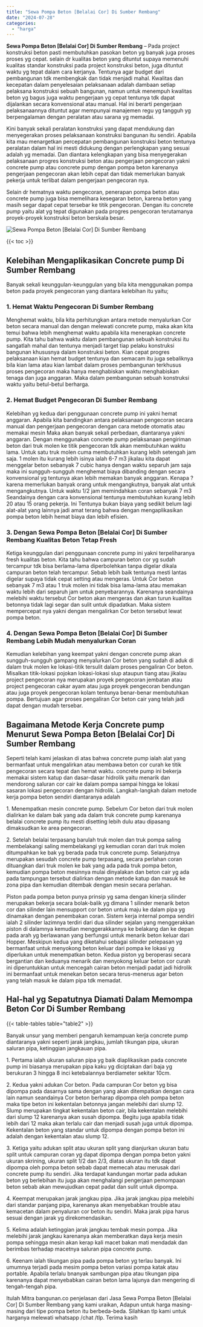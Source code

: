 ```yaml
---
title: "Sewa Pompa Beton [Belalai Cor] Di Sumber Rembang"
date: "2024-07-28"
categories: 
  - "harga"
---
```


**Sewa Pompa Beton \[Belalai Cor\] Di Sumber Rembang** – Pada project konstruksi beton pasti membutuhkan pasokan beton yg banyak juga proses proses yg cepat. selain dr kualitas beton yang dituntut supaya memenuhi kualitas standar konstruksi pada project konstruksi beton, juga dituntut waktu yg tepat dalam cara kerjanya. Tentunya agar budget dari pembangunan tdk membengkak dan tidak menjadi mahal. Kwalitas dan kecepatan dalam penyelesaian pelaksanaan adalah dambaan setiap pelaksana konstruksi sebuah bangunan, namun untuk menempuh kwalitas beton yg bagus juga waktu pengerjaan yg cepat tentunya tdk dapat dijalankan secara konvensional atau manual. Hal ini berarti pengerjaan pelaksanaannya dituntut agar mempunyai manajemen regu yg tangguh yg berpengalaman dengan peralatan atau sarana yg memadai.

Kini banyak sekali peralatan konstruksi yang dapat mendukung dan menyegerakan proses pelaksanaan konstruksi bangunan itu sendiri. Apabila kita mau menargetkan percepatan pembangunan konstruksi beton tentunya peralatan dalam hal ini mesti didukung dengan perlengkapan yang sesuai adalah yg memadai. Dan diantara kelengkapan yang bisa menyegerakan pelaksanaan progres konstruksi beton atau pengerjaan pengecoran yakni concrete pump atau concrete pump dengan pompa beton karenanya pengerjaan pengecoran akan lebih cepat dan tidak memerlukan banyak pekerja untuk terlibat dalam pengerjaan pengecoran nya.

Selain dr hematnya waktu pengecoran, penerapan pompa beton atau concrete pump juga bisa memelihara kesegaran beton, karena beton yang masih segar dapat cepat tersebar ke titik pengecoran. Dengan itu concrete pump yaitu alat yg tepat digunakan pada progres pengecoran terutamanya proyek-proyek konstruksi beton berskala besar.

![Sewa Pompa Beton [Belalai Cor] Di Sumber Rembang](/images/sewa-concrete-pump-39.png)

{{< toc >}}

## Kelebihan Mengaplikasikan Concrete pump Di Sumber Rembang

Banyak sekali keunggulan-keunggulan yang bila kita menggunakan pompa beton pada proyek pengecoran yang diantara kelebihan itu yaitu;

### 1\. Hemat Waktu Pengecoran Di Sumber Rembang

Menghemat waktu, bila kita perhitungkan antara metode menyalurkan Cor beton secara manual dan dengan melewati concrete pump, maka akan kita temui bahwa lebih menghemat waktu apabila kita menerapkan concrete pump. Kita tahu bahwa waktu dalam pembangunan sebuah konstruksi itu sangatlah mahal dan tentunya menjadi target tiap pelaku konstruksi bangunan khususnya dalam konstruksi beton. Kian cepat progres pelaksanaan kian hemat budget tentunya dan semacam itu juga sebaliknya bila kian lama atau kian lambat dalam proses pembangunan terkhusus proses pengecoran maka hanya menghabiskan waktu menghabiskan tenaga dan juga anggaran. Maka dalam pembangunan sebuah konstruksi waktu yaitu betul-betul berharga.

### 2\. Hemat Budget Pengecoran Di Sumber Rembang

Kelebihan yg kedua dari penggunaan concrete pump ini yakni hemat anggaran. Apabila kita bandingkan antara pelaksanaan pengecoran secara manual dan pengerjaan pengecoran dengan cara metode otomatis atau memakai mesin Maka akan banyak sekali perbedaan, diantaranya yakni anggaran. Dengan menggunakan concrete pump pelaksanaan pengiriman beton dari truk molen ke titik pengecoran tdk akan membutuhkan waktu lama. Untuk satu truk molen cuma membutuhkan kurang lebih setengah jam saja. 1 molen itu kurang lebih isinya ialah 6-7 m3 jikalau kita dapat menggelar beton sebanyak 7 cubic hanya dengan waktu separuh jam saja maka ini sungguh-sungguh menghemat biaya dibanding dengan secara konvensional yg tentunya akan lebih memakan banyak anggaran. Kenapa ? karena memerlukan banyak orang untuk mengangkutnya, banyak alat untuk mengangkutnya. Untuk waktu 1/2 jam memindahkan coran sebanyak 7 m3 Seandainya dengan cara konvensional tentunya membutuhkan kurang lebih 20 atau 15 orang pekerja. Ini Tentunya bukan biaya yang sedikit belum lagi alat-alat yang lainnya jadi amat terang bahwa dengan mengaplikasikan pompa beton lebih hemat biaya dan lebih efisien.

### 3\. Dengan Sewa Pompa Beton \[Belalai Cor\] Di Sumber Rembang Kualitas Beton Tetap Fresh

Ketiga keunggulan dari penggunaan concrete pump ini yakni terpeliharanya fresh kualitas beton. Kita tahu bahwa campuran beton cor yg sudah tercampur tdk bisa berlama-lama diperbolehkan tanpa digelar dikala campuran beton telah tercampur. Sebab lebih baik tentunya mesti lantas digelar supaya tidak cepat setting atau mengeras. Untuk Cor beton sebanyak 7 m3 atau 1 truk molen ini tidak bisa lama-lama atau memakan waktu lebih dari separuh jam untuk penyebarannya. Karenanya seandainya melebihi waktu tersebut Cor beton akan mengeras dan akan turun kualitas betonnya tidak lagi segar dan sulit untuk dipadatkan. Maka sistem mempercepat nya yakni dengan mengalirkan Cor beton tersebut lewat pompa beton.

### 4\. Dengan Sewa Pompa Beton \[Belalai Cor\] Di Sumber Rembang Lebih Mudah menyalurkan Coran

Kemudian kelebihan yang keempat yakni dengan concrete pump akan sungguh-sungguh gampang menyalurkan Cor beton yang sudah di aduk di dalam truk molen ke lokasi-titik tersulit dalam proses pengaliran Cor beton. Misalkan titik-lokasi pojokan lokasi-lokasi slup ataupun tiang atau jikalau project pengecoran nya merupakan proyek pengecoran jembatan atau project pengecoran cakar ayam atau juga proyek pengecoran bendungan atau juga proyek pengecoran kolam tentunya benar-benar membutuhkan pompa. Bertujuan agar proses pengaliran Cor beton cair yang telah jadi dapat dengan mudah tersebar.

## Bagaimana Metode Kerja Concrete pump Menurut Sewa Pompa Beton \[Belalai Cor\] Di Sumber Rembang

Seperti telah kami jelaskan di atas bahwa concrete pump ialah alat yang bermanfaat untuk mengalirkan atau membawa beton cor curah ke titik pengecoran secara tepat dan hemat waktu. concrete pump ini bekerja memakai sistem katup dan dasar-dasar hidrolik yaitu menarik dan mendorong saluran cor cair ke dalam pompa sampai hingga ke lokasi sasaran lokasi pengecoran dengan hidrolik. Langkah-langkah dalam metode kerja pompa beton sendiri diantaranya adalah

1\. Menempatkan mesin concrete pump. Sebelum Cor beton dari truk molen dialirkan ke dalam bak yang ada dalam truk concrete pump karenanya belalai concrete pump itu mesti disetting lebih dulu atau dipasang dimaksudkan ke area pengecoran.

2\. Setelah belalai terpasang barulah truk molen dan truk pompa saling membelakangi saling membelakangi yg kemudian coran dari truk molen ditumpahkan ke bak yg berada pada truk concrete pump. Selanjutnya merupakan sesudah concrete pump terpasang, secara perlahan coran dituangkan dari truk molen ke bak yang ada pada truk pompa beton, kemudian pompa beton mesinnya mulai dinyalakan dan beton cair yg ada pada tampungan tersebut dialirkan dengan metode katup dan masuk ke zona pipa dan kemudian ditembak dengan mesin secara perlahan.

Piston pada pompa beton punya prinsip yg sama dengan kinerja silinder merupakan bekerja secara bolak-balik yg dimana 1 silinder menarik beton cor dan silinder lain mensupport cor beton untuk maju ke dalam pipa yg dinamakan dengan penembakan coran. Sistem kerja internal pompa sendiri ialah 2 silinder lazimnya terdiri dari dua silinder sejalan yang menggerakkan piston di dalamnya kemudian menggerakkannya ke belakang dan ke depan pada arah yg berlawanan yang berfungsi untuk menarik beton keluar dari Hopper. Meskipun kedua yang diketahui sebagai silinder pelepasan yg bermanfaat untuk menyokong beton keluar dari pompa ke lokasi yg diperlukan untuk menempatkan beton. Kedua piston yg beroperasi secara bergantian dan keduanya menarik dan menyokong keluar beton cor curah ini diperuntukkan untuk mencegah cairan beton menjadi padat jadi hidrolik ini bermanfaat untuk menekan beton secara terus-menerus agar beton yang telah masuk ke dalam pipa tdk memadat.

## Hal-hal yg Sepatutnya Diamati Dalam Memompa Beton Cor Di Sumber Rembang

{{< table-tables table="table2" >}}

Banyak unsur yang memberi pengaruh kemampuan kerja concrete pump diantaranya yakni seperti jarak jangkau, jumlah tikungan pipa, ukuran saluran pipa, ketinggian jangkauan pipa.

1\. Pertama ialah ukuran saluran pipa yg baik diaplikasikan pada concrete pump ini biasanya merupakan pipa kaku yg diciptakan dari baja yg berukuran 3 hingga 8 inci ketebalannya berdiameter sekitar 10cm.

2\. Kedua yakni adukan Cor beton. Pada campuran Cor beton yg bisa dipompa pada dasarnya sama dengan yang akan ditempatkan dengan cara lain namun seandainya Cor beton berharap dipompa oleh pompa beton maka tipe beton ini kekentalan betonnya jangan melebihi dari slump 12. Slump merupakan tingkat kekentalan beton cair, bila kekentalan melebihi dari slump 12 karenanya akan susah dipompa. Begitu juga apabila tidak lebih dari 12 maka akan terlalu cair dan menjadi susah juga untuk dipompa. Kekentalan beton yang standar untuk dipompa dengan pompa beton ini adalah dengan kekentalan atau slump 12.

3\. Ketiga yaitu adukan split atau ukuran split yang dianjurkan ukuran batu split untuk campuran coran yg dapat dipompa dengan pompa beton yakni ukuran skrining, ukuran split 1/2 dan 2/3, diatas ukuran itu tdk dapat dipompa oleh pompa beton sebab dapat memecah atau merusak dari concrete pump itu sendiri. Jika terdapat kandungan mortar pada adukan beton yg berlebihan itu juga akan menghalangi pengerjaan pemompaan beton sebab akan mewujudkan cepat padat dan sulit untuk dipompa.

4\. Keempat merupakan jarak jangkau pipa. Jika jarak jangkau pipa melebihi dari standar panjang pipa, karenanya akan menyebabkan trouble atau kemacetan dalam penyaluran cor beton itu sendiri. Maka jarak pipa harus sesuai dengan jarak yg direkomendasikan.

5\. Kelima adalah ketinggian jarak jangkau tembak mesin pompa. Jika melebihi jarak jangkau karenanya akan memberatkan daya kerja mesin pompa sehingga mesin akan kerap kali macet bakan mati mendadak dan berimbas terhadap macetnya saluran pipa concrete pump.

6\. Keenam ialah tikungan pipa pada pompa beton yg terlau banyak. Ini umumnya terjadi pada mesim pompa beton variasi pompa katak atau portable. Apabila terlalu bnanyak sambungan pipa atau tikungan pipa karenanya dapat menyebabkan cairan beton lama lajunya dan mengering di tengah-tengah pipa.

Itulah Mitra bangunan.co penjelasan dari Jasa Sewa Pompa Beton \[Belalai Cor\] Di Sumber Rembang yang kami uraikan, Adapun untuk harga masing-masing dari tipe pompa beton itu berbeda-beda. Silahkan tlp kami untuk harganya melewati whatsapp /chat /tlp. Terima kasih
